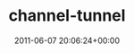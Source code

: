 ---
title:		"channel-tunnel"
type:		"upload"
description:		"TBC"
date:		"2011-06-07 20:06:24+00:00"
album:		"experimental"
filename:		"channel-tunnel.md"
series:		""
cl_public_id:		"experimental/channel-tunnel"
cl_version:		1497004490
format:		"tiff"
bytes:		6110572
width:		2560
height:		1440
exposure_mode:		"Auto"
program:		"Aperture-priority AE"
aperture:		"3.5"
focal_length:		"18.0 mm"
iso:		"500"
shutter_speed:		"1/40"
metering:		"Multi-segment"
flash:		"Off, Did not fire"
white_balance:		"Custom"
colour_temp:		"2300"
has_crop:		"true"
orientation:		"Horizontal (normal)"
camera_model:		"NIKON D7000"
lens_info:		"18-200mm f/3.5-5.6"
artist:		"No artist info"
x_resolution:		"300"
y_resolution:		"300"
---